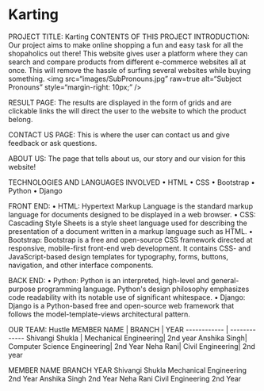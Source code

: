 # Karting
PROJECT TITLE: Karting
CONTENTS OF THIS PROJECT
INTRODUCTION: Our project aims to make online shopping a fun and easy task for all the shopaholics out there! This website gives user a platform where they can search and compare products from different e-commerce websites all at once. This will remove the hassle of surfing several websites while buying something. 
<img
src=“images/SubPronouns.jpg”
raw=true
alt=“Subject Pronouns”
style=“margin-right: 10px;”
/>

 
RESULT PAGE: The results are displayed in the form of grids and are clickable links the will direct the user to the website to which the product belong.

 
CONTACT US PAGE: This is where the user can contact us and give feedback or ask questions.
 

ABOUT US: The page that tells about us, our story and our vision for this website!
 

TECHNOLOGIES AND LANGUAGES INVOLVED
•	HTML
•	CSS
•	Bootstrap
•	Python
•	Django

FRONT END:
•	HTML: Hypertext Markup Language is the standard markup language for documents designed to be displayed in a web browser.
•	CSS: Cascading Style Sheets is a style sheet language used for describing the presentation of a document written in a markup language such as HTML.
•	Bootstrap: Bootstrap is a free and open-source CSS framework directed at responsive, mobile-first front-end web development. It contains CSS- and JavaScript-based design templates for typography, forms, buttons, navigation, and other interface components.

BACK END:
•	Python: Python is an interpreted, high-level and general-purpose programming language. Python's design philosophy emphasizes code readability with its notable use of significant whitespace.
•	Django: Django is a Python-based free and open-source web framework that follows the model-template-views architectural pattern.


OUR TEAM: Hustle
MEMBER NAME | BRANCH | YEAR
------------ | -------------
Shivangi Shukla | Mechanical Engineering| 2nd year
Anshika Singh|	Computer Science Engineering| 2nd Year
Neha Rani| Civil Engineering| 2nd year


MEMBER NAME	BRANCH	YEAR
Shivangi Shukla	Mechanical Engineering	2nd Year
Anshika Singh	2nd Year
Neha Rani	Civil Engineering	2nd Year


